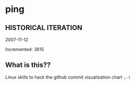 # ping

## HISTORICAL ITERATION
2007-11-12

Incremented: 3815

## What is this?? 
Linux skills to hack the github commit visualization chart `;-)`
